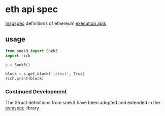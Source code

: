# eth api spec

[msgspec](https://jcristharif.com/msgspec/) definitions of ethereum [execution apis](https://github.com/ethereum/execution-apis)

## usage

```python
from snek3 import Snek3
import rich

s = Snek3()

block = s.get_block('latest', True)
rich.print(block)
```

### Continued Development
The Struct definitions from snek3 have been adopted and extended in the [evmspec](https://github.com/BobTheBuidler/evmspec) library
